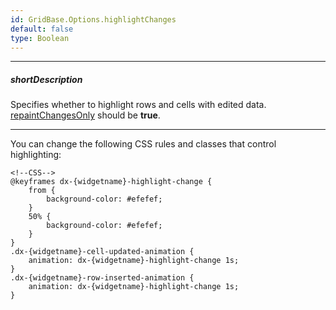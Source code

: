 ```yaml
---
id: GridBase.Options.highlightChanges
default: false
type: Boolean
---
```

---
##### shortDescription
Specifies whether to highlight rows and cells with edited data. [repaintChangesOnly]({basewidgetpath}/Configuration/#repaintChangesOnly) should be **true**.

---
You can change the following CSS rules and classes that control highlighting:

    <!--CSS-->
    @keyframes dx-{widgetname}-highlight-change {
        from {
            background-color: #efefef;
        }
        50% {
            background-color: #efefef;
        }
    }
    .dx-{widgetname}-cell-updated-animation {
        animation: dx-{widgetname}-highlight-change 1s;
    }
    .dx-{widgetname}-row-inserted-animation {
        animation: dx-{widgetname}-highlight-change 1s;
    }
